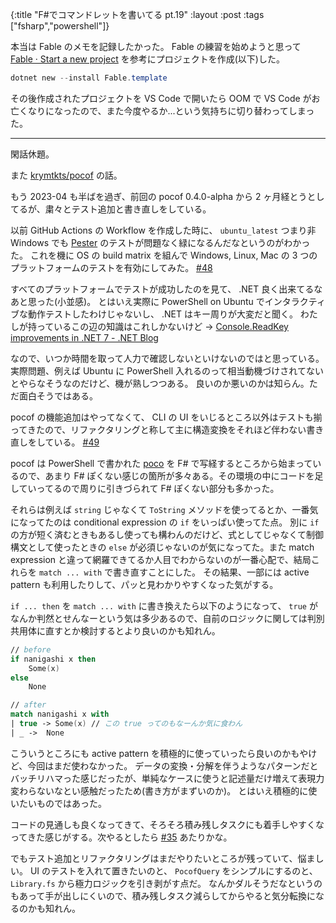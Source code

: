 {:title "F#でコマンドレットを書いてる pt.19"
:layout :post
:tags ["fsharp","powershell"]}

本当は Fable のメモを記録したかった。 Fable の練習を始めようと思って [Fable · Start a new project](https://fable.io/docs/2-steps/your-first-fable-project.html) を参考にプロジェクトを作成(以下)した。

```powershell
dotnet new --install Fable.template
```

その後作成されたプロジェクトを VS Code で開いたら OOM で VS Code がお亡くなりになったので、また今度やるか...という気持ちに切り替わってしまった。

---

閑話休題。

また [krymtkts/pocof](https://github.com/krymtkts/pocof) の話。

もう 2023-04 も半ばを過ぎ、前回の pocof 0.4.0-alpha から 2 ヶ月経とうとしてるが、粛々とテスト追加と書き直しをしている。

以前 GitHub Actions の Workflow を作成した時に、 `ubuntu_latest` つまり非 Windows でも [Pester](https://github.com/pester/Pester) のテストが問題なく緑になるんだなというのがわかった。
これを機に OS の build matrix を組んで Windows, Linux, Mac の 3 つのプラットフォームのテストを有効にしてみた。 [#48](https://github.com/krymtkts/pocof/pull/48)

すべてのプラットフォームでテストが成功したのを見て、 .NET 良く出来てるなあと思った(小並感)。
とはいえ実際に PowerShell on Ubuntu でインタラクティブな動作テストしたわけじゃないし、 .NET はキー周りが大変だと聞く。
わたしが持っているこの辺の知識はこれしかないけど →
[Console.ReadKey improvements in .NET 7 - .NET Blog](https://devblogs.microsoft.com/dotnet/console-readkey-improvements-in-net-7/)

なので、いつか時間を取って人力で確認しないといけないのではと思っている。
実際問題、例えば Ubuntu に PowerShell 入れるのって相当動機づけされてないとやらなそうなのだけど、機が熟しつつある。
良いのか悪いのかは知らん。ただ面白そうではある。

pocof の機能追加はやってなくて、 CLI の UI をいじるところ以外はテストも揃ってきたので、リファクタリングと称して主に構造変換をそれほど伴わない書き直しをしている。 [#49](https://github.com/krymtkts/pocof/pull/49)

pocof は PowerShell で書かれた [poco](https://github.com/jasonmarcher/poco) を F# で写経するところから始まっているので、あまり F# ぽくない感じの箇所が多々ある。その環境の中にコードを足していってるので周りに引きづられて F# ぽくない部分も多かった。

それらは例えば `string` じゃなくて `ToString` メソッドを使ってるとか、一番気になってたのは conditional expression の `if` をいっぱい使ってた点。
別に `if` の方が短く済むときもあるし使っても構わんのだけど、式としてじゃなくて制御構文として使ったときの `else` が必須じゃないのが気になってた。また match expression と違って網羅できてるか人目でわからないのが一番心配で、結局これらを `match ... with` で書き直すことにした。
その結果、一部には active pattern も利用したりして、パッと見わかりやすくなった気がする。

`if ... then` を `match ... with` に書き換えたら以下のようになって、 `true` がなんか判然とせんなーという気は多少あるので、自前のロジックに関しては判別共用体に直すとか検討するとより良いのかも知れん。

```fsharp
// before
if nanigashi x then
    Some(x)
else
    None

// after
match nanigashi x with
| true -> Some(x) // この true ってのもなーんか気に食わん
| _ ->  None
```

こういうところにも active pattern を積極的に使っていったら良いのかもやけど、今回はまだ使わなかった。
データの変換・分解を伴うようなパターンだとバッチリハマった感じだったが、単純なケースに使うと記述量だけ増えて表現力変わらないなとい感触だったため(書き方がまずいのか)。
とはいえ積極的に使いたいものではあった。

コードの見通しも良くなってきて、そろそろ積み残しタスクにも着手しやすくなってきた感じがする。次やるとしたら [#35](https://github.com/krymtkts/pocof/issues/35) あたりかな。

でもテスト追加とリファクタリングはまだやりたいところが残っていて、悩ましい。 UI のテストを入れて置きたいのと、 `PocofQuery` をシンプルにするのと、 `Library.fs` から極力ロジックを引き剥がす点だ。
なんかダルそうだなというのもあって手が出しにくいので、積み残しタスク減らしてからやると気分転換になるのかも知れん。
